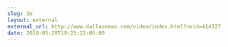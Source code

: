 ```yaml
---
slug: 2e
layout: external
external_url: http://www.dallasnews.com/video/index.html?nvid=414327
date: 2010-05-28T19:25:22-05:00
---
```

